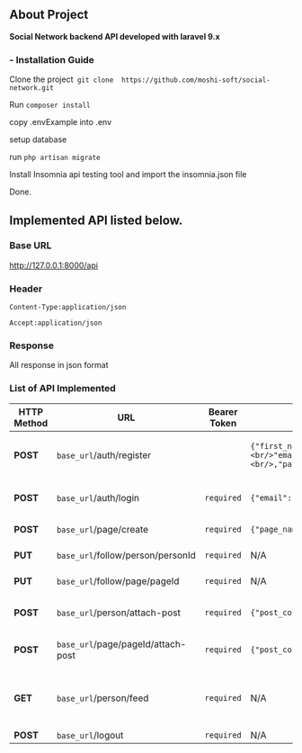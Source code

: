 ## About Project
**Social Network backend API developed with laravel 9.x**
### - Installation Guide
Clone the project` git clone  https://github.com/moshi-soft/social-network.git`

Run `composer install`

copy .envExample into .env

setup database

run `php artisan migrate`

Install Insomnia api testing tool and import the insomnia.json file

Done.

## Implemented API listed below.

### Base URL
http://127.0.0.1:8000/api
### Header
`Content-Type:application/json`

`Accept:application/json`

### Response
All response in json format

### List of API Implemented
| HTTP Method | URL                                 | Bearer Token | JSON BODY Example                                                                                                                                 | Description                                   |
|-------------|-------------------------------------|--------------|---------------------------------------------------------------------------------------------------------------------------------------------------|-----------------------------------------------|
| **POST**    | `base_url`/auth/register            |              | `{"first_name":"Moshiur","last_name":"Rahman",<br/>"email":"rmoshiur81@gmail.com"<br/>,"password":"12345678","password_confirmation":"12345678"}` | Registration Page for being member            |                                           |
| **POST**    | `base_url`/auth/login               | `required`   | `{"email":"akash@gmail.com","password":"12345678"}`                                                                                               | Login after being registered                  |
| **POST**    | `base_url`/page/create              | `required`   | `{"page_name":"Page sample"}`                                                                                                                     | Create page                                   |
| **PUT**     | `base_url`/follow/person/personId   | `required`   | N/A                                                                                                                                               | Follow any person                             |
| **PUT**     | `base_url`/follow/page/pageId       | `required`   | N/A                                                                                                                                               | Follow any page                               |
| **POST**    | `base_url`/person/attach-post       | `required`   | `{"post_content":"Content sample person based"}`                                                                                                  | Post content as person                        |
| **POST**    | `base_url`/page/pageId/attach-post  | `required`   | `{"post_content":"Content sample page based"}`                                                                                                    | Post content From page                        |
| **GET**     | `base_url`/person/feed              | `required`   | N/A                                                                                                                                               | Get feeds from the follwing persons and pages |
| **POST**    | `base_url`/logout                   | `required`   | N/A                                                                                                                                               | Logout                                        |
